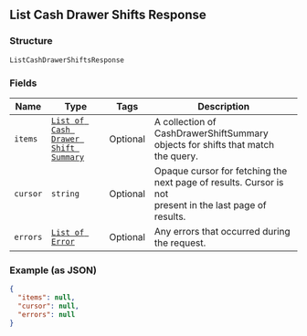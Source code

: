 ## List Cash Drawer Shifts Response

### Structure

`ListCashDrawerShiftsResponse`

### Fields

| Name | Type | Tags | Description |
|  --- | --- | --- | --- |
| `items` | [`List of Cash Drawer Shift Summary`](/doc/models/cash-drawer-shift-summary.md) | Optional | A collection of CashDrawerShiftSummary objects for shifts that match<br>the query. |
| `cursor` | `string` | Optional | Opaque cursor for fetching the next page of results. Cursor is not<br>present in the last page of results. |
| `errors` | [`List of Error`](/doc/models/error.md) | Optional | Any errors that occurred during the request. |

### Example (as JSON)

```json
{
  "items": null,
  "cursor": null,
  "errors": null
}
```


